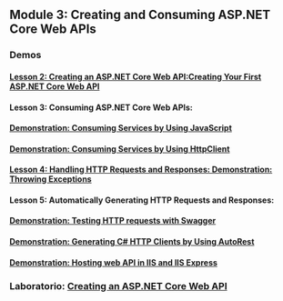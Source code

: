 ## Module 3: Creating and Consuming ASP.NET Core Web APIs

### Demos

#### [Lesson 2: Creating an ASP.NET Core Web API:Creating Your First ASP.NET Core Web API](DemoFiles/01_FirstWebApi)


#### Lesson 3: Consuming ASP.NET Core Web APIs:


#### [Demonstration: Consuming Services by Using JavaScript](DemoFiles/02_JavaScriptClient)


#### [Demonstration: Consuming Services by Using HttpClient](DemoFiles/03_HttpClientApplication)


#### [Lesson 4: Handling HTTP Requests and Responses: Demonstration: Throwing Exceptions](DemoFiles/04_ThrowHttpResponseException)


#### Lesson 5: Automatically Generating HTTP Requests and Responses: 


#### [Demonstration: Testing HTTP requests with Swagger](DemoFiles/05_TestingHttpWithSwagger)


#### [Demonstration: Generating C# HTTP Clients by Using AutoRest](DemoFiles/06_AutoRest)


#### [Demonstration: Hosting web API in IIS and IIS Express](DemoFiles/07_HostingISSAndISSExpress/07_HostingISSAndISSExpress)


### Laboratorio: [Creating an ASP.NET Core Web API](LabFiles/Starter)

